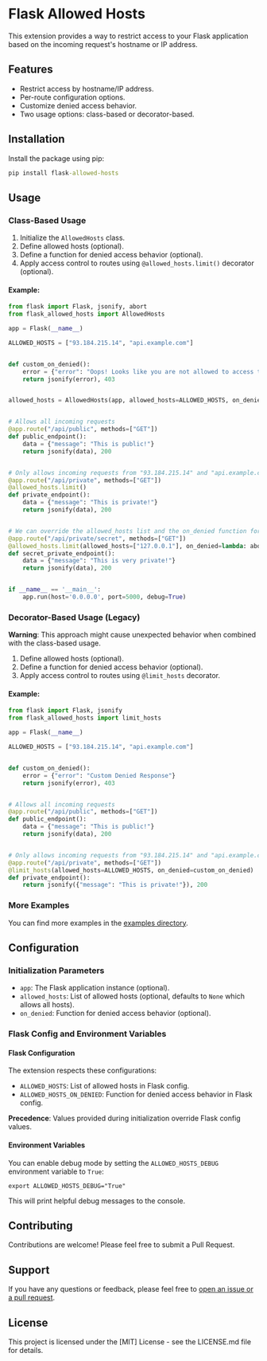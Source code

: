 # Flask Allowed Hosts

This extension provides a way to restrict access to your Flask application based on the incoming request's hostname or
IP address.

## Features

- Restrict access by hostname/IP address.
- Per-route configuration options.
- Customize denied access behavior.
- Two usage options: class-based or decorator-based.

## Installation

Install the package using pip:

```cmd
pip install flask-allowed-hosts
```

## Usage

### Class-Based Usage

1. Initialize the `AllowedHosts` class.
2. Define allowed hosts (optional).
3. Define a function for denied access behavior (optional).
4. Apply access control to routes using `@allowed_hosts.limit()` decorator (optional).

#### Example:

```python
from flask import Flask, jsonify, abort
from flask_allowed_hosts import AllowedHosts

app = Flask(__name__)

ALLOWED_HOSTS = ["93.184.215.14", "api.example.com"]


def custom_on_denied():
    error = {"error": "Oops! Looks like you are not allowed to access this page!"}
    return jsonify(error), 403


allowed_hosts = AllowedHosts(app, allowed_hosts=ALLOWED_HOSTS, on_denied=custom_on_denied)


# Allows all incoming requests
@app.route("/api/public", methods=["GET"])
def public_endpoint():
    data = {"message": "This is public!"}
    return jsonify(data), 200


# Only allows incoming requests from "93.184.215.14" and "api.example.com"
@app.route("/api/private", methods=["GET"])
@allowed_hosts.limit()
def private_endpoint():
    data = {"message": "This is private!"}
    return jsonify(data), 200


# We can override the allowed_hosts list and the on_denied function for each route
@app.route("/api/private/secret", methods=["GET"])
@allowed_hosts.limit(allowed_hosts=["127.0.0.1"], on_denied=lambda: abort(404))
def secret_private_endpoint():
    data = {"message": "This is very private!"}
    return jsonify(data), 200


if __name__ == '__main__':
    app.run(host='0.0.0.0', port=5000, debug=True)
```

### Decorator-Based Usage (Legacy)

**Warning**: This approach might cause unexpected behavior when combined with the class-based usage.

1. Define allowed hosts (optional).
2. Define a function for denied access behavior (optional).
3. Apply access control to routes using `@limit_hosts` decorator.

#### Example:

```python
from flask import Flask, jsonify
from flask_allowed_hosts import limit_hosts

app = Flask(__name__)

ALLOWED_HOSTS = ["93.184.215.14", "api.example.com"]


def custom_on_denied():
    error = {"error": "Custom Denied Response"}
    return jsonify(error), 403


# Allows all incoming requests
@app.route("/api/public", methods=["GET"])
def public_endpoint():
    data = {"message": "This is public!"}
    return jsonify(data), 200


# Only allows incoming requests from "93.184.215.14" and "api.example.com"
@app.route("/api/private", methods=["GET"])
@limit_hosts(allowed_hosts=ALLOWED_HOSTS, on_denied=custom_on_denied)
def private_endpoint():
    return jsonify({"message": "This is private!"}), 200
```

### More Examples

You can find more examples in
the [examples directory](https://github.com/riad-azz/flask-allowed-hosts/tree/main/examples).

## Configuration

### Initialization Parameters

- `app`: The Flask application instance (optional).
- `allowed_hosts`: List of allowed hosts (optional, defaults to `None` which allows all hosts).
- `on_denied`: Function for denied access behavior (optional).

### Flask Config and Environment Variables

#### Flask Configuration

The extension respects these configurations:

- `ALLOWED_HOSTS`: List of allowed hosts in Flask config.
- `ALLOWED_HOSTS_ON_DENIED`: Function for denied access behavior in Flask config.

**Precedence**: Values provided during initialization override Flask config values.

#### Environment Variables

You can enable debug mode by setting the `ALLOWED_HOSTS_DEBUG` environment variable to `True`:

```shell
export ALLOWED_HOSTS_DEBUG="True"
```

This will print helpful debug messages to the console.

## Contributing

Contributions are welcome! Please feel free to submit a Pull Request.

## Support

If you have any questions or feedback, please feel free
to [open an issue or a pull request](https://github.com/riad-azz/flask-allowed-hosts/issues).

## License

This project is licensed under the [MIT] License - see the LICENSE.md file for details.
